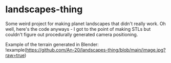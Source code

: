 # landscapes-thing

Some weird project for making planet landscapes that didn't really work.
Oh well, here's the code anyways - I got to the point of making STLs but 
couldn't figure out procedurally generated camera positioning.

Example of the terrain generated in Blender: 
!example(https://github.com/An-20/landscapes-thing/blob/main/image.jpg?raw=true)

